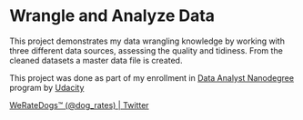# Wrangle and Analyze Data

This project demonstrates my data wrangling knowledge by working with three different data sources,
assessing the quality and tidiness. From the cleaned datasets a master data file is created.


This project was done as part of my enrollment in [Data Analyst Nanodegree](https://udacity.com/course/data-analyst-nanodegree--nd002) program by [Udacity](https://udacity.com/) 


[WeRateDogs™ (@dog_rates) | Twitter](https://twitter.com/dog_rates)  
